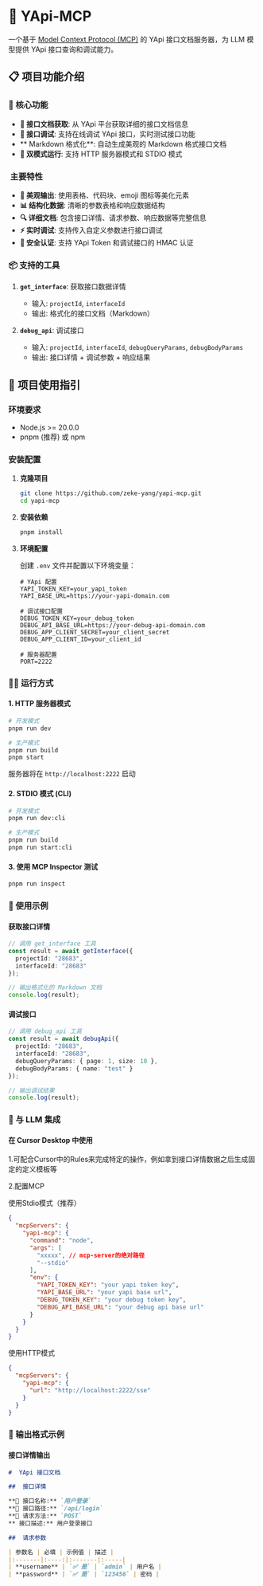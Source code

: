 # 🚀 YApi-MCP

一个基于 [Model Context Protocol (MCP)](https://modelcontextprotocol.io/) 的 YApi 接口文档服务器，为 LLM 模型提供 YApi 接口查询和调试能力。

## 📋 项目功能介绍

### 🎯 核心功能

- **📖 接口文档获取**: 从 YApi 平台获取详细的接口文档信息
- **🧪 接口调试**: 支持在线调试 YApi 接口，实时测试接口功能
- ** Markdown 格式化**: 自动生成美观的 Markdown 格式接口文档
- **🔧 双模式运行**: 支持 HTTP 服务器模式和 STDIO 模式

### ️ 主要特性

- **🎨 美观输出**: 使用表格、代码块、emoji 图标等美化元素
- **📊 结构化数据**: 清晰的参数表格和响应数据结构
- **🔍 详细文档**: 包含接口详情、请求参数、响应数据等完整信息
- **⚡ 实时调试**: 支持传入自定义参数进行接口调试
- **🔐 安全认证**: 支持 YApi Token 和调试接口的 HMAC 认证

### 📦 支持的工具

1. **`get_interface`**: 获取接口数据详情

   - 输入: `projectId`, `interfaceId`
   - 输出: 格式化的接口文档（Markdown）
2. **`debug_api`**: 调试接口

   - 输入: `projectId`, `interfaceId`, `debugQueryParams`, `debugBodyParams`
   - 输出: 接口详情 + 调试参数 + 响应结果

## 🚀 项目使用指引

### 环境要求

- Node.js >= 20.0.0
- pnpm (推荐) 或 npm

### 安装配置

1. **克隆项目**

   ```bash
   git clone https://github.com/zeke-yang/yapi-mcp.git
   cd yapi-mcp
   ```
2. **安装依赖**

   ```bash
   pnpm install
   ```
3. **环境配置**

   创建 `.env` 文件并配置以下环境变量：

   ```env
   # YApi 配置
   YAPI_TOKEN_KEY=your_yapi_token
   YAPI_BASE_URL=https://your-yapi-domain.com

   # 调试接口配置
   DEBUG_TOKEN_KEY=your_debug_token
   DEBUG_API_BASE_URL=https://your-debug-api-domain.com
   DEBUG_APP_CLIENT_SECRET=your_client_secret
   DEBUG_APP_CLIENT_ID=your_client_id

   # 服务器配置
   PORT=2222
   ```

### 🏃‍♂️ 运行方式

#### 1. HTTP 服务器模式

```bash
# 开发模式
pnpm run dev

# 生产模式
pnpm run build
pnpm start
```

服务器将在 `http://localhost:2222` 启动

#### 2. STDIO 模式 (CLI)

```bash
# 开发模式
pnpm run dev:cli

# 生产模式
pnpm run build
pnpm run start:cli
```

#### 3. 使用 MCP Inspector 测试

```bash
pnpm run inspect
```

### 📖 使用示例

#### 获取接口详情

```typescript
// 调用 get_interface 工具
const result = await getInterface({
  projectId: "28683",
  interfaceId: "28683"
});

// 输出格式化的 Markdown 文档
console.log(result);
```

#### 调试接口

```typescript
// 调用 debug_api 工具
const result = await debugApi({
  projectId: "28683",
  interfaceId: "28683",
  debugQueryParams: { page: 1, size: 10 },
  debugBodyParams: { name: "test" }
});

// 输出调试结果
console.log(result);
```

### 🔗 与 LLM 集成

#### 在 Cursor Desktop 中使用

1.可配合Cursor中的Rules来完成特定的操作，例如拿到接口详情数据之后生成固定的定义模板等

2.配置MCP

使用Stdio模式（推荐）

```json
{
  "mcpServers": {
    "yapi-mcp": {
      "command": "node",
      "args": [
        "xxxxx", // mcp-server的绝对路径
        "--stdio"
      ],
      "env": {
        "YAPI_TOKEN_KEY": "your yapi token key",
        "YAPI_BASE_URL": "your yapi base url",
        "DEBUG_TOKEN_KEY": "your debug token key",
        "DEBUG_API_BASE_URL": "your debug api base url"
      }
    }
  }
}
```

使用HTTP模式

```json
{
  "mcpServers": {
    "yapi-mcp": {
      "url": "http://localhost:2222/sse"
    }
  }
}
```

### 📝 输出格式示例

#### 接口详情输出

```markdown
#  YApi 接口文档

##  接口详情

**🎯 接口名称:** `用户登录`
**🔗 接口路径:** `/api/login`
**🚀 请求方法:** `POST`
** 接口描述:** 用户登录接口

##  请求参数

| 参数名 | 必填 | 示例值 | 描述 |
|:-------|:----:|:-------|:-----|
| **username** | `✅ 是` | `admin` | 用户名 |
| **password** | `✅ 是` | `123456` | 密码 |

```
